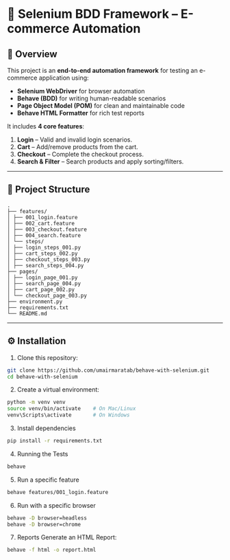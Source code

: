 # 🛒 Selenium BDD Framework – E-commerce Automation

## 📌 Overview
This project is an **end-to-end automation framework** for testing an e-commerce application using:
- **Selenium WebDriver** for browser automation
- **Behave (BDD)** for writing human-readable scenarios
- **Page Object Model (POM)** for clean and maintainable code
- **Behave HTML Formatter** for rich test reports

It includes **4 core features**:
1. **Login** – Valid and invalid login scenarios.
2. **Cart** – Add/remove products from the cart.
3. **Checkout** – Complete the checkout process.
4. **Search & Filter** – Search products and apply sorting/filters.

---

## 📂 Project Structure
```
.
├── features/
│ ├── 001_login.feature
│ ├── 002_cart.feature
│ ├── 003_checkout.feature
│ ├── 004_search.feature
│ └── steps/
│ ├── login_steps_001.py
│ ├── cart_steps_002.py
│ ├── checkout_steps_003.py
│ ├── search_steps_004.py
├── pages/
│ ├── login_page_001.py
│ ├── search_page_004.py
│ ├── cart_page_002.py
│ └── checkout_page_003.py
├── environment.py
├── requirements.txt
└── README.md
```

---

## ⚙️ Installation

1. Clone this repository:
```bash
git clone https://github.com/umairmaratab/behave-with-selenium.git
cd behave-with-selenium
```
2. Create a virtual environment:
```bash
python -m venv venv
source venv/bin/activate    # On Mac/Linux
venv\Scripts\activate       # On Windows
```
3. Install dependencies
```bash
pip install -r requirements.txt
```

4. Running the Tests
```bash
behave 
```

5. Run a specific feature
```bash
behave features/001_login.feature
```

6. Run with a specific browser
```bash
behave -D browser=headless
behave -D browser=chrome
```
7. Reports 
Generate an HTML Report:
```bash
behave -f html -o report.html 
```
